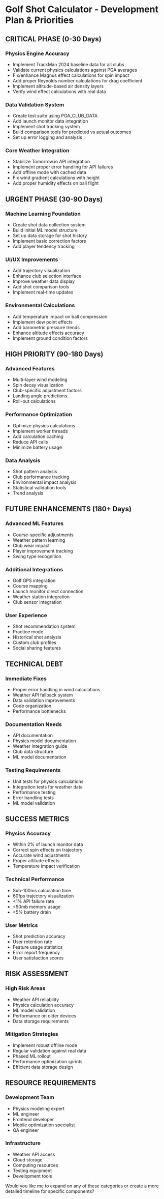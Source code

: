 # Golf Shot Calculator - Development Plan & Priorities

## CRITICAL PHASE (0-30 Days)

### Physics Engine Accuracy
* Implement TrackMan 2024 baseline data for all clubs
* Validate current physics calculations against PGA averages
* Fix/enhance Magnus effect calculations for spin impact
* Add proper Reynolds number calculations for drag coefficient
* Implement altitude-based air density layers
* Verify wind effect calculations with real data

### Data Validation System
* Create test suite using PGA_CLUB_DATA
* Add launch monitor data integration
* Implement shot tracking system
* Build comparison tools for predicted vs actual outcomes
* Set up error logging and analysis

### Core Weather Integration
* Stabilize Tomorrow.io API integration
* Implement proper error handling for API failures
* Add offline mode with cached data
* Fix wind gradient calculations with height
* Add proper humidity effects on ball flight

## URGENT PHASE (30-90 Days)

### Machine Learning Foundation
* Create shot data collection system
* Build initial ML model structure
* Set up data storage for shot history
* Implement basic correction factors
* Add player tendency tracking

### UI/UX Improvements
* Add trajectory visualization
* Enhance club selection interface
* Improve weather data display
* Add shot comparison tools
* Implement real-time updates

### Environmental Calculations
* Add temperature impact on ball compression
* Implement dew point effects
* Add barometric pressure trends
* Enhance altitude effects accuracy
* Implement ground condition factors

## HIGH PRIORITY (90-180 Days)

### Advanced Features
* Multi-layer wind modeling
* Spin decay visualization
* Club-specific adjustment factors
* Landing angle predictions
* Roll-out calculations

### Performance Optimization
* Optimize physics calculations
* Implement worker threads
* Add calculation caching
* Reduce API calls
* Minimize battery usage

### Data Analysis
* Shot pattern analysis
* Club performance tracking
* Environmental impact analysis
* Statistical validation tools
* Trend analysis

## FUTURE ENHANCEMENTS (180+ Days)

### Advanced ML Features
* Course-specific adjustments
* Weather pattern learning
* Club wear impact
* Player improvement tracking
* Swing type recognition

### Additional Integrations
* Golf GPS integration
* Course mapping
* Launch monitor direct connection
* Weather station integration
* Club sensor integration

### User Experience
* Shot recommendation system
* Practice mode
* Historical shot analysis
* Custom club profiles
* Social sharing features

## TECHNICAL DEBT

### Immediate Fixes
* Proper error handling in wind calculations
* Weather API fallback system
* Data validation improvements
* Code organization
* Performance bottlenecks

### Documentation Needs
* API documentation
* Physics model documentation
* Weather integration guide
* Club data structure
* ML model documentation

### Testing Requirements
* Unit tests for physics calculations
* Integration tests for weather data
* Performance testing
* Error handling tests
* ML model validation

## SUCCESS METRICS

### Physics Accuracy
* Within 2% of launch monitor data
* Correct spin effects on trajectory
* Accurate wind adjustments
* Proper altitude effects
* Temperature impact verification

### Technical Performance
* Sub-100ms calculation time
* 60fps trajectory visualization
* <1% API failure rate
* <50mb memory usage
* <5% battery drain

### User Metrics
* Shot prediction accuracy
* User retention rate
* Feature usage statistics
* Error report frequency
* User satisfaction scores

## RISK ASSESSMENT

### High Risk Areas
* Weather API reliability
* Physics calculation accuracy
* ML model validation
* Performance on older devices
* Data storage requirements

### Mitigation Strategies
* Implement robust offline mode
* Regular validation against real data
* Phased ML rollout
* Performance optimization sprints
* Efficient data storage design

## RESOURCE REQUIREMENTS

### Development Team
* Physics modeling expert
* ML engineer
* Frontend developer
* Mobile optimization specialist
* QA engineer

### Infrastructure
* Weather API access
* Cloud storage
* Computing resources
* Testing equipment
* Development tools

Would you like me to expand on any of these categories or create a more detailed timeline for specific components?

